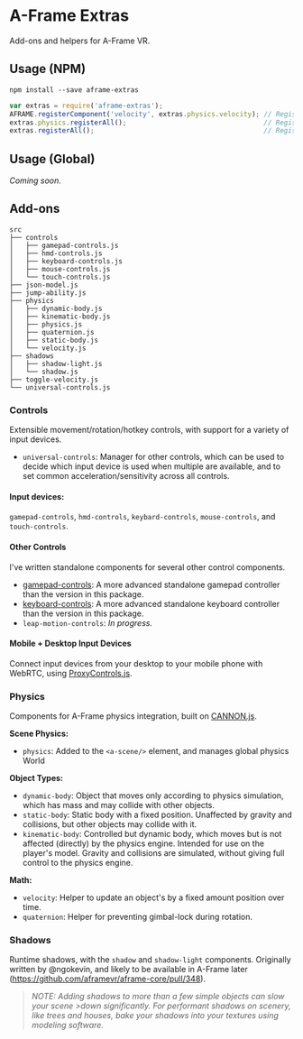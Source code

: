 # A-Frame Extras

Add-ons and helpers for A-Frame VR.

## Usage (NPM)

```
npm install --save aframe-extras
```

```javascript
var extras = require('aframe-extras');
AFRAME.registerComponent('velocity', extras.physics.velocity); // Register a single component.
extras.physics.registerAll();                                  // Register a particular package.
extras.registerAll();                                          // Register everything.
```

## Usage (Global)

*Coming soon*.

## Add-ons

```
src
├── controls
│   ├── gamepad-controls.js
│   ├── hmd-controls.js
│   ├── keyboard-controls.js
│   ├── mouse-controls.js
│   └── touch-controls.js
├── json-model.js
├── jump-ability.js
├── physics
│   ├── dynamic-body.js
│   ├── kinematic-body.js
│   ├── physics.js
│   ├── quaternion.js
│   ├── static-body.js
│   └── velocity.js
├── shadows
│   ├── shadow-light.js
│   └── shadow.js
├── toggle-velocity.js
└── universal-controls.js
```

### Controls

Extensible movement/rotation/hotkey controls, with support for a variety of input devices.

- `universal-controls`: Manager for other controls, which can be used to decide which input device is used when multiple are available, and to set common acceleration/sensitivity across all controls.

#### Input devices:

`gamepad-controls`, `hmd-controls`, `keybard-controls`, `mouse-controls`, and `touch-controls`.

#### Other Controls

I've written standalone components for several other control components.

- [gamepad-controls](https://github.com/donmccurdy/aframe-gamepad-controls): A more advanced standalone gamepad controller than the version in this package.
- [keyboard-controls](https://github.com/donmccurdy/aframe-keyboard-controls): A more advanced standalone keyboard controller than the version in this package.
- `leap-motion-controls`: *In progress.*

#### Mobile + Desktop Input Devices

Connect input devices from your desktop to your mobile phone with WebRTC, using [ProxyControls.js](https://proxy-controls.donmccurdy.com).

### Physics

Components for A-Frame physics integration, built on [CANNON.js](http://schteppe.github.io/cannon.js/).

**Scene Physics:**

- `physics`: Added to the `<a-scene/>` element, and manages global physics World

**Object Types:**

- `dynamic-body`: Object that moves only according to physics simulation, which has mass and may collide with other objects.
- `static-body`: Static body with a fixed position. Unaffected by gravity and collisions, but other objects may collide with it.
- `kinematic-body`: Controlled but dynamic body, which moves but is not affected (directly) by the physics engine. Intended for use on the player's model. Gravity and collisions are simulated, without giving full control to the physics engine.

**Math:**

- `velocity`: Helper to update an object's by a fixed amount position over time.
- `quaternion`: Helper for preventing gimbal-lock during rotation.

### Shadows

Runtime shadows, with the `shadow` and `shadow-light` components. Originally written by @ngokevin, and likely to be available in A-Frame later (https://github.com/aframevr/aframe-core/pull/348).

> *NOTE: Adding shadows to more than a few simple objects can slow your scene >down significantly. For performant shadows on scenery, like trees and houses, bake your shadows into your textures using modeling software.*
